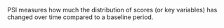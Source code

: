 PSI measures how much the distribution of scores (or key variables) has changed over time compared to a baseline period. 

